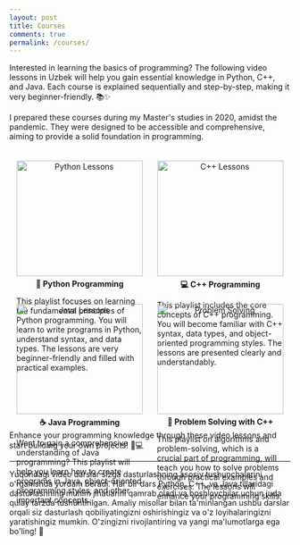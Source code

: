 ```yaml
---
layout: post
title: Courses
comments: true
permalink: /courses/
---
```


Interested in learning the basics of programming? The following video lessons in Uzbek will help you gain essential knowledge in Python, C++, and Java. Each course is explained sequentially and step-by-step, making it very beginner-friendly. 📚✨

I prepared these courses during my Master's studies in 2020, amidst the pandemic. They were designed to be accessible and comprehensive, aiming to provide a solid foundation in programming.

<style>
  .thumbnail {
    width: 100%;
    transition: opacity 0.3s ease;
    display: block;
    margin: 0 auto;
  }
  .thumbnail:hover {
    opacity: 0.7;
  }
  .course {
    width: 100%;
    margin: 15px auto;
    text-align: center;
  }
  .course-container {
    display: flex;
    flex-wrap: wrap;
    justify-content: space-around;
    margin-top: 20px;
  }
  .course-description {
    margin-top: 5px;
    font-weight: bold;
  }
  
  @media (min-width: 768px) {
    .course {
      width: 45%;
    }
  }
</style>

<div class="course-container">
  <div class="course">
    <a href="https://youtube.com/playlist?list=PLPCDJXWqKXKEYN2Ke6v79YmDs9K3YK27v&feature=shared">
      <img src="https://img.youtube.com/vi/73WtJpt_4gA/maxresdefault.jpg" alt="Python Lessons" class="thumbnail" />
    </a>
    <div class="course-description">🐍 Python Programming</div>
    <p align="left">
    This playlist focuses on learning the fundamental principles of Python programming. You will learn to write programs in Python, understand syntax, and data types. The lessons are very beginner-friendly and filled with practical examples.
    </p>
  </div>
  
  <div class="course">
    <a href="https://youtube.com/playlist?list=PLPCDJXWqKXKGazGDJaMfgVsmpnfMvesV0&feature=shared">
      <img src="https://img.youtube.com/vi/HyU44rqpEhg/maxresdefault.jpg" alt="C++ Lessons" class="thumbnail" />
    </a>
    <div class="course-description">💻 C++ Programming</div>
    <p align="left">
    This playlist includes the core concepts of C++ programming. You will become familiar with C++ syntax, data types, and object-oriented programming styles. The lessons are presented clearly and understandably.
    </p>
  </div>
</div>

<div class="course-container">
  <div class="course">
    <a href="https://youtube.com/playlist?list=PLPCDJXWqKXKEM3kJgJeo8dD8KK5bT4Cdx&feature=shared">
      <img src="https://img.youtube.com/vi/L8MHt0be6pI/maxresdefault.jpg" alt="Java Lessons" class="thumbnail" />
    </a>
    <div class="course-description">☕ Java Programming</div>
    <p align="left">
    Want to gain a comprehensive understanding of Java programming? This playlist will help you learn how to create programs in Java, object-oriented programming styles, and other important concepts.
    </p>
  </div>
  
  <div class="course">
    <a href="https://youtube.com/playlist?list=PLPCDJXWqKXKEqld86nJuN-9hZ5SdwnRhg&feature=shared">
      <img src="https://img.youtube.com/vi/FQiRf4jb3PU/maxresdefault.jpg" alt="Problem Solving" class="thumbnail" />
    </a>
    <div class="course-description">🧩 Problem Solving with C++</div>
    <p align="left">
    This playlist on algorithms and problem-solving, which is a crucial part of programming, will teach you how to solve problems through practical examples and exercises. The lessons will enhance your programming skills.
    </p>
  </div>
</div>

Enhance your programming knowledge through these video lessons and start building your own projects! 🚀💻

---

Yuqoridagi video darslar sizga dasturlashning asosiy tushunchalarini o'rganishda yordam beradi. Har bir dars Python, C++, va Java tillaridagi dasturlashning muhim jihatlarini qamrab oladi va boshlovchilar uchun juda qulay tarzda tushuntirilgan. Amaliy misollar bilan ta'minlangan ushbu darslar orqali siz dasturlash qobiliyatingizni oshirishingiz va o'z loyihalaringizni yaratishingiz mumkin. O'zingizni rivojlantiring va yangi ma'lumotlarga ega bo'ling! 🌟
